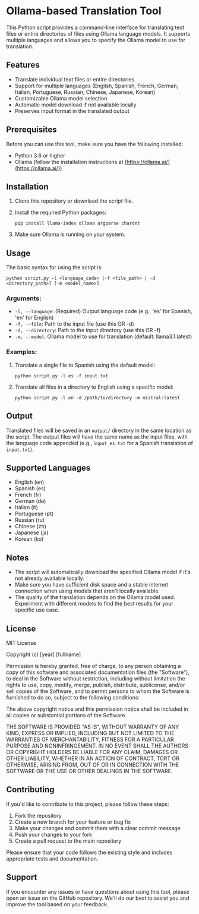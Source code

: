 # Ollama-based Translation Tool

This Python script provides a command-line interface for translating text files or entire directories of files using Ollama language models. It supports multiple languages and allows you to specify the Ollama model to use for translation.

## Features

- Translate individual text files or entire directories
- Support for multiple languages (English, Spanish, French, German, Italian, Portuguese, Russian, Chinese, Japanese, Korean)
- Customizable Ollama model selection
- Automatic model download if not available locally
- Preserves input format in the translated output

## Prerequisites

Before you can use this tool, make sure you have the following installed:

- Python 3.6 or higher
- Ollama (follow the installation instructions at [https://ollama.ai/](https://ollama.ai/))

## Installation

1. Clone this repository or download the script file.

2. Install the required Python packages:

   ```
   pip install llama-index ollama argparse chardet
   ```

3. Make sure Ollama is running on your system.

## Usage

The basic syntax for using the script is:

```
python script.py -l <language_code> [-f <file_path> | -d <directory_path>] [-m <model_name>]
```

### Arguments:

- `-l, --language`: (Required) Output language code (e.g., 'es' for Spanish, 'en' for English)
- `-f, --file`: Path to the input file (use this OR -d)
- `-d, --directory`: Path to the input directory (use this OR -f)
- `-m, --model`: Ollama model to use for translation (default: llama3.1:latest)

### Examples:

1. Translate a single file to Spanish using the default model:
   ```
   python script.py -l es -f input.txt
   ```

2. Translate all files in a directory to English using a specific model:
   ```
   python script.py -l en -d /path/to/directory -m mistral:latest
   ```

## Output

Translated files will be saved in an `output/` directory in the same location as the script. The output files will have the same name as the input files, with the language code appended (e.g., `input_es.txt` for a Spanish translation of `input.txt`).

## Supported Languages

- English (en)
- Spanish (es)
- French (fr)
- German (de)
- Italian (it)
- Portuguese (pt)
- Russian (ru)
- Chinese (zh)
- Japanese (ja)
- Korean (ko)

## Notes

- The script will automatically download the specified Ollama model if it's not already available locally.
- Make sure you have sufficient disk space and a stable internet connection when using models that aren't locally available.
- The quality of the translation depends on the Ollama model used. Experiment with different models to find the best results for your specific use case.

## License

MIT License

Copyright (c) [year] [fullname]

Permission is hereby granted, free of charge, to any person obtaining a copy
of this software and associated documentation files (the "Software"), to deal
in the Software without restriction, including without limitation the rights
to use, copy, modify, merge, publish, distribute, sublicense, and/or sell
copies of the Software, and to permit persons to whom the Software is
furnished to do so, subject to the following conditions:

The above copyright notice and this permission notice shall be included in all
copies or substantial portions of the Software.

THE SOFTWARE IS PROVIDED "AS IS", WITHOUT WARRANTY OF ANY KIND, EXPRESS OR
IMPLIED, INCLUDING BUT NOT LIMITED TO THE WARRANTIES OF MERCHANTABILITY,
FITNESS FOR A PARTICULAR PURPOSE AND NONINFRINGEMENT. IN NO EVENT SHALL THE
AUTHORS OR COPYRIGHT HOLDERS BE LIABLE FOR ANY CLAIM, DAMAGES OR OTHER
LIABILITY, WHETHER IN AN ACTION OF CONTRACT, TORT OR OTHERWISE, ARISING FROM,
OUT OF OR IN CONNECTION WITH THE SOFTWARE OR THE USE OR OTHER DEALINGS IN THE
SOFTWARE.

## Contributing

If you'd like to contribute to this project, please follow these steps:

1. Fork the repository
2. Create a new branch for your feature or bug fix
3. Make your changes and commit them with a clear commit message
4. Push your changes to your fork
5. Create a pull request to the main repository

Please ensure that your code follows the existing style and includes appropriate tests and documentation.

## Support

If you encounter any issues or have questions about using this tool, please open an issue on the GitHub repository. We'll do our best to assist you and improve the tool based on your feedback.